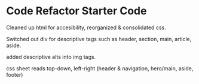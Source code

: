 # Code Refactor Starter Code

Cleaned up html for accesibility, reorganized & consolidated css.

Switched out div for descriptive tags such as header, section, main, article, aside.

added descriptive alts into img tags.
  
css sheet reads top-down, left-right (header & navigation, hero/main, aside, footer)
